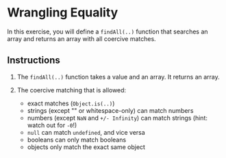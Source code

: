 # Wrangling Equality

In this exercise, you will define a `findAll(..)` function that searches an array and returns an array with all coercive matches.

## Instructions

1. The `findAll(..)` function takes a value and an array. It returns an array.

2. The coercive matching that is allowed:

   - exact matches (`Object.is(..)`)
   - strings (except "" or whitespace-only) can match numbers
   - numbers (except `NaN` and `+/- Infinity`) can match strings (hint: watch out for `-0`!)
   - `null` can match `undefined`, and vice versa
   - booleans can only match booleans
   - objects only match the exact same object
